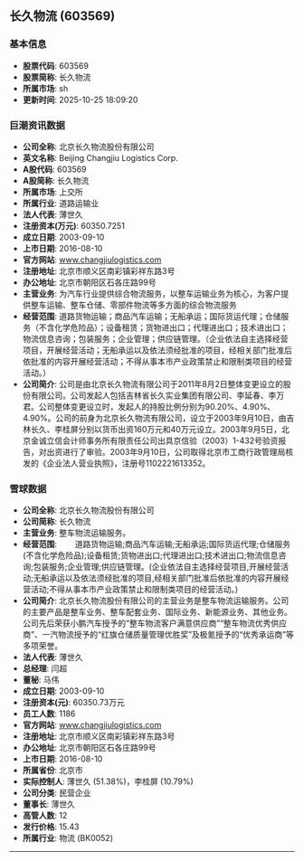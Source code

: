 ## 长久物流 (603569)

### 基本信息

- **股票代码**: 603569
- **股票简称**: 长久物流
- **所属市场**: sh
- **更新时间**: 2025-10-25 18:09:20

### 巨潮资讯数据

- **公司全称**: 北京长久物流股份有限公司
- **英文名称**: Beijing Changjiu Logistics Corp.
- **A股代码**: 603569
- **A股简称**: 长久物流
- **所属市场**: 上交所
- **所属行业**: 道路运输业
- **法人代表**: 薄世久
- **注册资本(万元)**: 60350.7251
- **成立日期**: 2003-09-10
- **上市日期**: 2016-08-10
- **官方网站**: www.changjiulogistics.com
- **注册地址**: 北京市顺义区南彩镇彩祥东路3号
- **办公地址**: 北京市朝阳区石各庄路99号
- **主营业务**: 为汽车行业提供综合物流服务，以整车运输业务为核心，为客户提供整车运输、整车仓储、零部件物流等多方面的综合物流服务
- **经营范围**: 道路货物运输；商品汽车运输；无船承运；国际货运代理；仓储服务（不含化学危险品）；设备租赁；货物进出口；代理进出口；技术进出口；物流信息咨询；包装服务；企业管理；供应链管理。（企业依法自主选择经营项目，开展经营活动；无船承运以及依法须经批准的项目，经相关部门批准后依批准的内容开展经营活动；不得从事本市产业政策禁止和限制类项目的经营活动。）
- **公司简介**: 公司是由北京长久物流有限公司于2011年8月2日整体变更设立的股份有限公司。公司发起人包括吉林省长久实业集团有限公司、李延春、李万君。公司整体变更设立时，发起人的持股比例分别为90.20%、4.90%、4.90%。公司的前身为北京长久物流有限公司，设立于2003年9月10日，由吉林长久、李桂屏分别以货币出资160万元和40万元设立。2003年9月5日，北京金诚立信会计师事务所有限责任公司出具京信验（2003）1-432号验资报告，对出资进行了审验。2003年9月10日，公司取得北京市工商行政管理局核发的《企业法人营业执照》，注册号1102221613352。

### 雪球数据

- **公司全称**: 北京长久物流股份有限公司
- **公司简称**: 长久物流
- **主营业务**: 整车物流运输服务。
- **经营范围**: 　　道路货物运输;商品汽车运输;无船承运;国际货运代理;仓储服务(不含化学危险品);设备租赁;货物进出口;代理进出口;技术进出口;物流信息咨询;包装服务;企业管理;供应链管理。(企业依法自主选择经营项目,开展经营活动;无船承运以及依法须经批准的项目,经相关部门批准后依批准的内容开展经营活动;不得从事本市产业政策禁止和限制类项目的经营活动。)
- **公司简介**: 北京长久物流股份有限公司的主营业务是整车物流运输服务。公司的主要产品是整车业务、整车配套业务、国际业务、新能源业务、其他业务。公司先后荣获小鹏汽车授予的“整车物流客户满意供应商”“整车物流优秀供应商”、一汽物流授予的“红旗仓储质量管理优胜奖”及极氪授予的“优秀承运商”等多项荣誉。
- **法人代表**: 薄世久
- **总经理**: 闫超
- **董秘**: 马伟
- **成立日期**: 2003-09-10
- **注册资本(元)**: 60350.73万元
- **员工人数**: 1186
- **官方网站**: www.changjiulogistics.com
- **注册地址**: 北京市顺义区南彩镇彩祥东路3号
- **办公地址**: 北京市朝阳区石各庄路99号
- **上市日期**: 2016-08-10
- **所属省份**: 北京市
- **实际控制人**: 薄世久 (51.38%)，李桂屏 (10.79%)
- **公司分类**: 民营企业
- **董事长**: 薄世久
- **高管人数**: 12
- **发行价格**: 15.43
- **所属行业**: 物流 (BK0052)

---